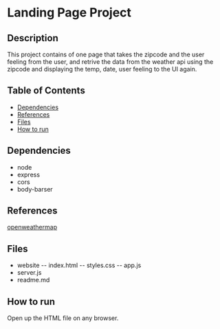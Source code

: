 # Landing Page Project

## Description

This project contains of one page that takes the zipcode and the user feeling from the user, and retrive the data from the weather api using the zipcode and displaying the temp, date, user feeling to the UI again. 

## Table of Contents

* [Dependencies](#dependencies)
* [References](#references)
* [Files](#files)
* [How to run](#how-to-run)

## Dependencies
- node
- express
- cors
- body-barser

## References
[openweathermap](https://openweathermap.org/)

## Files
- website
-- index.html
-- styles.css
-- app.js
- server.js
- readme.md


## How to run

Open up the HTML file on any browser.
